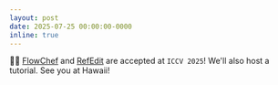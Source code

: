 ```yaml
---
layout: post
date: 2025-07-25 00:00:00-0000
inline: true
---
```


 🚀🚀 [FlowChef](https://flowchef.github.io/) and [RefEdit](https://refedit.vercel.app/) are accepted at `ICCV 2025`! We'll also host a tutorial. See you at Hawaii!

